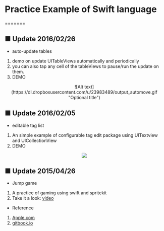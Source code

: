 Practice Example of Swift language
========

=======
## ■ Update 2016/02/26

- auto-update tables  
1) demo on update UITableViews automatically and periodically  
2) you can also tap any cell of the tableViews to pause/run the update on them.  
3) DEMO  
<p align="center">
  ![Alt text](https://dl.dropboxusercontent.com/u/23983489/output_automove.gif "Optional title")
</p>


## ■ Update 2016/02/05

- editable tag list  
1) An simple example of configurable tag edit package using UITextview and UICollectionView  
2) DEMO  
<p align="center">
  <img src="https://dl.dropboxusercontent.com/u/23983489/editable_tag_view.png" />
</p>


## ■ Update 2015/04/26

- Jump game  
1) A practice of gaming using swift and spritekit  
2) Take it a look: [video](https://www.facebook.com/video.php?v=10205210667690096&l=1158552520302726446)


- Reference  
1) [Apple.com](https://developer.apple.com/library/prerelease/ios/documentation/Swift/Conceptual/Swift_Programming_Language/zzSummaryOfTheGrammar.html)  
2) [gitbook.io](http://numbbbbb.gitbooks.io/-the-swift-programming-language-/index.html)